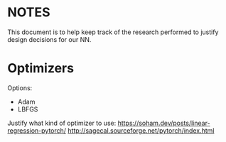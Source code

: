 NOTES
=====
This document is to help keep track of the research performed to justify design decisions for our NN.

Optimizers
============
Options:
- Adam
- LBFGS

Justify what kind of optimizer to use:
https://soham.dev/posts/linear-regression-pytorch/
http://sagecal.sourceforge.net/pytorch/index.html
